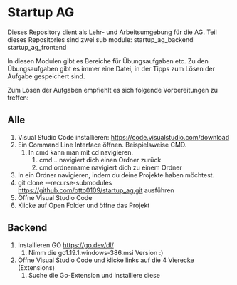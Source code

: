 # Startup AG
Dieses Repository dient als Lehr- und Arbeitsumgebung
für die AG.
Teil dieses Repositories sind zwei sub module:
startup_ag_backend
startup_ag_frontend

In diesen Modulen gibt es Bereiche für Übungsaufgaben etc.
Zu den Übungsaufgaben gibt es immer eine Datei, in der Tipps zum Lösen 
der Aufgabe gespeichert sind.

Zum Lösen der Aufgaben empfiehlt es sich folgende Vorbereitungen zu treffen:

## Alle
1. Visual Studio Code installieren: https://code.visualstudio.com/download
2. Ein Command Line Interface öffnen. Beispielsweise CMD.
   1. In cmd kann man mit cd navigieren.
      1. cmd .. navigiert dich einen Ordner zurück
      2. cmd ordnername navigiert dich zu einem Ordner
3. In ein Ordner navigieren, indem du deine Projekte haben möchtest.
4. git clone --recurse-submodules https://github.com/otto0109/startup_ag.git ausführen
5. Öffne Visual Studio Code
6. Klicke auf Open Folder und öffne das Projekt

## Backend
1. Installieren GO https://go.dev/dl/
   1. Nimm die go1.19.1.windows-386.msi Version :)
2. Öffne Visual Studio Code und klicke links auf die 4 Vierecke (Extensions)
   1. Suche die Go-Extension und installiere diese 